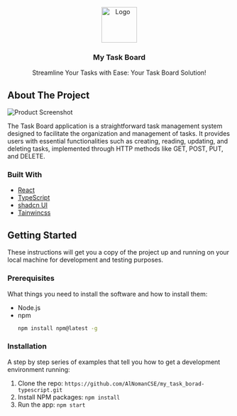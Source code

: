 <br/>
<div align="center">
<a href="https://github.com/ShaanCoding/ReadME-Generator">
<img src="https://stiltsoft.com/wp-content/uploads/2022/10/pandadoc1.png" alt="Logo" width="80" height="80">
</a>
<h3 align="center">My Task Board</h3>
<p align="center">
Streamline Your Tasks with Ease: Your Task Board Solution!

</p>
</div>

## About The Project

![Product Screenshot](https://www.jotform.com/blog/wp-content/uploads/2022/02/35-Task-list-App.png)

The Task Board application is a straightforward task management system designed to facilitate the organization and management of tasks. It provides users with essential functionalities such as creating, reading, updating, and deleting tasks, implemented through HTTP methods like GET, POST, PUT, and DELETE.

### Built With

- [React](https://reactjs.org)
- [TypeScript](https://www.typescriptlang.org/docs/)
- [shadcn UI](https://ui.shadcn.com/)
- [Tainwincss](https://tailwindcss.com/)

## Getting Started

These instructions will get you a copy of the project up and running on your local machine for development and testing purposes.

### Prerequisites

What things you need to install the software and how to install them:

- Node.js
- npm
  ```sh
  npm install npm@latest -g
  ```

### Installation

A step by step series of examples that tell you how to get a development environment running:

1. Clone the repo: `https://github.com/AlNomanCSE/my_task_borad-typescript.git`
2. Install NPM packages: `npm install`
3. Run the app: `npm start`
